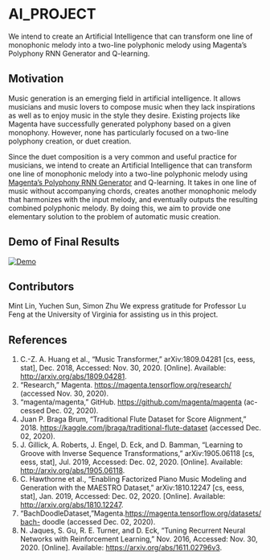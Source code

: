 # AI_PROJECT
We intend to create an Artificial Intelligence that can transform one line of monophonic melody into a two-line polyphonic melody using Magenta’s Polyphony RNN Generator and Q-learning.

## Motivation
Music generation is an emerging field in artificial intelligence. It allows musicians and music lovers to compose music when they lack inspirations as well as to enjoy music in the style they desire. Existing projects like Magenta have successfully generated polyphony based on a given monophony. However, none has particularly focused on a two-line polyphony creation, or duet creation. 

Since the duet composition is a very common and useful practice for musicians, we intend to create an Artificial Intelligence that can transform one line of monophonic melody into a two-line polyphonic melody using [Magenta’s Polyphony RNN Generator](https://github.com/magenta/magenta/tree/master/magenta/models/polyphony_rnn) and Q-learning. It takes in one line of music without accompanying chords, creates another monophonic melody that harmonizes with the input melody, and eventually outputs the resulting combined polyphonic melody. By doing this, we aim to provide one elementary solution to the problem of automatic music creation.

## Demo of Final Results
[![Demo](https://img.youtube.com/vi/cKzO6WTX7_o/0.jpg)](https://www.youtube.com/watch?v=cKzO6WTX7_o&feature=youtu.be)

## Contributors
Mint Lin, Yuchen Sun, Simon Zhu
We express gratitude for Professor Lu Feng at the University of Virginia for assisting us in this project.

## References
1. C.-Z. A. Huang et al., “Music Transformer,” arXiv:1809.04281 [cs, eess, stat], Dec. 2018, Accessed: Nov. 30, 2020. [Online]. Available: http://arxiv.org/abs/1809.04281.
2. “Research,” Magenta. https://magenta.tensorflow.org/research/ (accessed Nov. 30, 2020).
3. “magenta/magenta,” GitHub. https://github.com/magenta/magenta (ac- cessed Dec. 02, 2020).
4. Juan P. Braga Brum, “Traditional Flute Dataset for Score Alignment,” 2018. https://kaggle.com/jbraga/traditional-flute-dataset (accessed Dec. 02, 2020).
5. J. Gillick, A. Roberts, J. Engel, D. Eck, and D. Bamman, “Learning to Groove with Inverse Sequence Transformations,” arXiv:1905.06118 [cs, eess, stat], Jul. 2019, Accessed: Dec. 02, 2020. [Online]. Available: http://arxiv.org/abs/1905.06118.
6. C. Hawthorne et al., “Enabling Factorized Piano Music Modeling and Generation with the MAESTRO Dataset,” arXiv:1810.12247 [cs, eess, stat], Jan. 2019, Accessed: Dec. 02, 2020. [Online]. Available: http://arxiv.org/abs/1810.12247.
7. “BachDoodleDataset,”Magenta.https://magenta.tensorflow.org/datasets/bach- doodle (accessed Dec. 02, 2020).
8. N. Jaques, S. Gu, R. E. Turner, and D. Eck, “Tuning Recurrent Neural Networks with Reinforcement Learning,” Nov. 2016, Accessed: Nov. 30, 2020. [Online]. Available: https://arxiv.org/abs/1611.02796v3.

